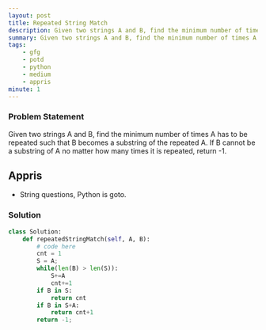 ```yaml
---
layout: post
title: Repeated String Match
description: Given two strings A and B, find the minimum number of times A has to be repeated such that B becomes a substring of the repeated A. If B cannot be a substring of A no matter how many times it is repeated, return -1.
summary: Given two strings A and B, find the minimum number of times A has to be repeated such that B becomes a substring of the repeated A. If B cannot be a substring of A no matter how many times it is repeated, return -1.
tags:
    - gfg
    - potd
    - python
    - medium
    - appris
minute: 1
---
```


### Problem Statement
Given two strings A and B, find the minimum number of times A has to be repeated such that B becomes a substring of the repeated A. If B cannot be a substring of A no matter how many times it is repeated, return -1.

## Appris
- String questions, Python is goto. 


### Solution
```python
class Solution:
    def repeatedStringMatch(self, A, B):
        # code here
        cnt = 1
        S = A;
        while(len(B) > len(S)):
            S+=A
            cnt+=1
        if B in S:
            return cnt
        if B in S+A:
            return cnt+1
        return -1;
```
